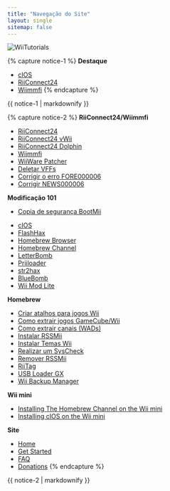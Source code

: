 ```yaml
---
title: "Navegação do Site"
layout: single
sitemap: false
---
```


![WiiTutorials](/images/WiiTutorials.jpg)

{% capture notice-1 %}
**Destaque**

+ [cIOS](cios)
+ [RiiConnect24](riiconnect24)
+ [Wiimmfi](wiimmfi)
{% endcapture %}
<div class="notice--info">{{ notice-1 | markdownify }}</div>

{% capture notice-2 %}
**RiiConnect24/Wiimmfi**
+ [RiiConnect24](riiconnect24)
+ [RiiConnect24 vWii](riiconnect24-vwii)
+ [RiiConnect24 Dolphin](riiconnect24-dolphin)
+ [Wiimmfi](wiimmfi)
+ [WiiWare Patcher](wiiwarepatcher)
+ [Deletar VFFs](deleting-vffs)
+ [Corrigir o erro FORE000006](riiconnect24-batteryfix)
+ [Corrigir NEWS000006](news000006)

**Modificação 101**
* [Copia de segurança BootMii](bootmii)
+ [cIOS](cios)
+ [FlashHax](flashhax)
+ [Homebrew Browser](hbb)
+ [Homebrew Channel](hbc)
+ [LetterBomb](letterbomb)
+ [Priiloader](priiloader)
+ [str2hax](str2hax)
+ [BlueBomb](bluebomb)
+ [Wii Mod Lite](wiimodlite)

**Homebrew**
+ [Criar atalhos para jogos Wii](wiigsc)
+ [Como extrair jogos GameCube/Wii](dump-games)
+ [Como extrair canais (WADs)](dump-wads)
+ [Instalar RSSMii](rssmii)
+ [Instalar Temas Wii](themes)
+ [Realizar um SysCheck](syscheck)
+ [Remover RSSMii](rssmii-remove)
+ [RiiTag](riitag)
+ [USB Loader GX](usbloadergx)
+ [Wii Backup Manager](wiibackupmanager)

**Wii mini**
+ [Installing The Homebrew Channel on the Wii mini](hbc-mini)
+ [Installing cIOS on the Wii mini](cios-mini)


**Site**
+ [Home](/)
+ [Get Started](get-started)
+ [FAQ](faq)
+ [Donations](donations)
{% endcapture %}
<div class="notice--primary">{{ notice-2 | markdownify }}</div>
